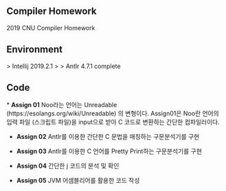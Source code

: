 ## Compiler Homework

2019 CNU Compiler Homework

<h2>Environment</h2>
> Intellij 2019.2.1
>
> Antlr 4.7.1 complete


<h2>Code</h2>
* <b> Assign 01</b>
Noo라는 언어는 Unreadable (https://esolangs.org/wiki/Unreadable) 의 변형이다.
Assign01은 Noo란 언어의 입력 파일 (스크립트 파일)을 input으로 받아 C 코드로 변환하는 간단한 컴파일러이다.

* <b> Assign 02</b>
Antlr를 이용한 간단한 C 문법을 매칭하는 구문분석기를 구현

* <b> Assign 03</b>
Antlr를 이용한 C 언어를 Pretty Print하는 구문분석기를 구현

* <b> Assign 04</b>
간단한 j 코드의 분석 및 확인

* <b> Assign 05</b>
JVM 어셈블리어를 활용한 코드 작성
